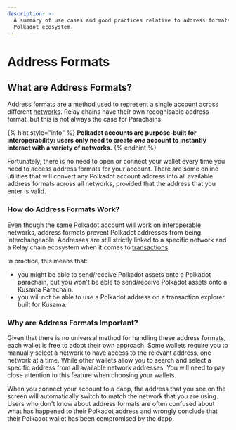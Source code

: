 ```yaml
---
description: >-
  A summary of use cases and good practices relative to address formats in the
  Polkadot ecosystem.
---
```


# Address Formats

## What are Address Formats?

Address formats are a method used to represent a single account across different [networks](../5.regulations/networks/). Relay chains have their own recognisable address format, but this is not always the case for Parachains.&#x20;

{% hint style="info" %}
**Polkadot accounts are purpose-built for interoperability: users only need to create&#x20;**_**one**_**&#x20;account to instantly interact with a variety of networks.**&#x20;
{% endhint %}

Fortunately, there is no need to open or connect your wallet every time you need to access address formats for your account. There are some online utilities that will convert any Polkadot account address into all available address formats across all networks, provided that the address that you enter is valid.



### How do Address Formats Work?

Even though the same Polkadot account will work on interoperable networks, address formats prevent Polkadot addresses from being interchangeable. Addresses are still strictly linked to a specific network and a Relay chain ecosystem when it comes to [transactions](../3.operations/).

In practice, this means that:

* you might be able to send/receive Polkadot assets onto a Polkadot parachain, but you won't be able to send/receive Polkadot assets onto a Kusama Parachain.&#x20;
* you will not be able to use a Polkadot address on a transaction explorer built for Kusama.



### Why are Address Formats Important?

Given that there is no universal method for handling these address formats, each wallet is free to adopt their own approach. Some wallets require you to manually select a network to have access to the relevant address, one network at a time. While other wallets allow you to search and select a specific address from all available network addresses. You will need to pay close attention to this feature when choosing your wallets.

When you connect your account to a dapp, the address that you see on the screen will automatically switch to match the network that you are using. Users who don't know about address formats are often confused about what has happened to their Polkadot address and wrongly conclude that their Polkadot wallet has been compromised by the dapp.

